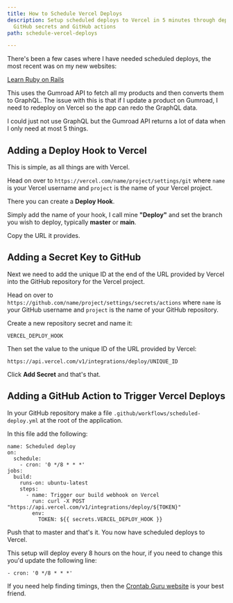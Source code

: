 ```yaml
---
title: How to Schedule Vercel Deploys
description: Setup scheduled deploys to Vercel in 5 minutes through deploy hooks,
  GitHub secrets and GitHub actions
path: schedule-vercel-deploys

---
```

There's been a few cases where I have needed scheduled deploys, the most recent was on my new websites:

[Learn Ruby on Rails](https://www.learnrubyonrails.com/ "Learn Ruby on Rails website")

This uses the Gumroad API to fetch all my products and then converts them to GraphQL. The issue with this is that if I update a product on Gumroad, I need to redeploy on Vercel so the app can redo the GraphQL data.

I could just not use GraphQL but the Gumroad API returns a lot of data when I only need at most 5 things.

## Adding a Deploy Hook to Vercel

This is simple, as all things are with Vercel.

Head on over to `https://vercel.com/name/project/settings/git` where `name` is your Vercel username and `project` is the name of your Vercel project.

There you can create a **Deploy Hook**.

Simply add the name of your hook, I call mine **"Deploy"** and set the branch you wish to deploy, typically **master** or **main**.

Copy the URL it provides.

## Adding a Secret Key to GitHub

Next we need to add the unique ID at the end of the URL provided by Vercel into the GitHub repository for the Vercel project.

Head on over to `https://github.com/name/project/settings/secrets/actions` where `name` is your GitHub username and `project` is the name of your GitHub repository.

Create a new repository secret and name it:

    VERCEL_DEPLOY_HOOK

Then set the value to the unique ID of the URL provided by Vercel:

    https://api.vercel.com/v1/integrations/deploy/UNIQUE_ID

Click **Add Secret** and that's that.

## Adding a GitHub Action to Trigger Vercel Deploys

In your GitHub repository make a file `.github/workflows/scheduled-deploy.yml` at the root of the application.

In this file add the following:

    name: Scheduled deploy
    on:
      schedule:
        - cron: '0 */8 * * *'
    jobs:
      build:
        runs-on: ubuntu-latest
        steps:
          - name: Trigger our build webhook on Vercel
            run: curl -X POST "https://api.vercel.com/v1/integrations/deploy/${TOKEN}"
            env:
              TOKEN: ${{ secrets.VERCEL_DEPLOY_HOOK }}

Push that to master and that's it. You now have scheduled deploys to Vercel.

This setup will deploy every 8 hours on the hour, if you need to change this you'd update the following line:

    - cron: '0 */8 * * *'

If you need help finding timings, then the [Crontab Guru website](https://crontab.guru/#0_*/8_*_*_* "Crontab Guru website to help create cron schedules") is your best friend.